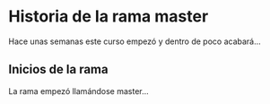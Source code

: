 # Historia de la rama master

Hace unas semanas este curso empezó y dentro de poco acabará...

## Inicios de la rama

La rama empezó llamándose master...
